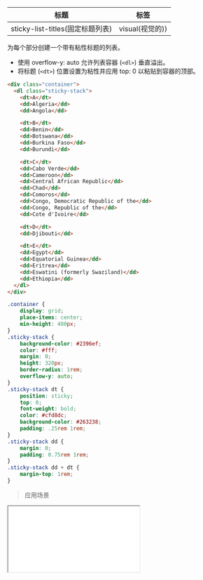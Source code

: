 | 标题                             | 标签           |
| -------------------------------- | -------------- |
| sticky-list-titles(固定标题列表) | visual(视觉的)) |

为每个部分创建一个带有粘性标题的列表。

* 使用 overflow-y: auto 允许列表容器 (`<dl>`) 垂直溢出。
* 将标题 (`<dt>`) 位置设置为粘性并应用 top: 0 以粘贴到容器的顶部。

```html
<div class="container">
  <dl class="sticky-stack">
    <dt>A</dt>
    <dd>Algeria</dd>
    <dd>Angola</dd>

    <dt>B</dt>
    <dd>Benin</dd>
    <dd>Botswana</dd>
    <dd>Burkina Faso</dd>
    <dd>Burundi</dd>

    <dt>C</dt>
    <dd>Cabo Verde</dd>
    <dd>Cameroon</dd>
    <dd>Central African Republic</dd>
    <dd>Chad</dd>
    <dd>Comoros</dd>
    <dd>Congo, Democratic Republic of the</dd>
    <dd>Congo, Republic of the</dd>
    <dd>Cote d'Ivoire</dd>

    <dt>D</dt>
    <dd>Djibouti</dd>

    <dt>E</dt>
    <dd>Egypt</dd>
    <dd>Equatorial Guinea</dd>
    <dd>Eritrea</dd>
    <dd>Eswatini (formerly Swaziland)</dd>
    <dd>Ethiopia</dd>
  </dl>
</div>
```

```css
.container {
    display: grid;
    place-items: center;
    min-height: 400px;
}
.sticky-stack {
    background-color: #2396ef;
    color: #fff;
    margin: 0;
    height: 320px;
    border-radius: 1rem;
    overflow-y: auto;
}
.sticky-stack dt {
    position: sticky;
    top: 0;
    font-weight: bold;
    color: #cfd8dc;
    background-color: #263238;
    padding: .25rem 1rem;
}
.sticky-stack dd {
    margin: 0;
    padding: 0.75rem 1rem;
}
.sticky-stack dd + dt {
    margin-top: 1rem;
}
```



> 应用场景

<iframe src="codes/css/html/sticky-list-titles.html"></iframe>




